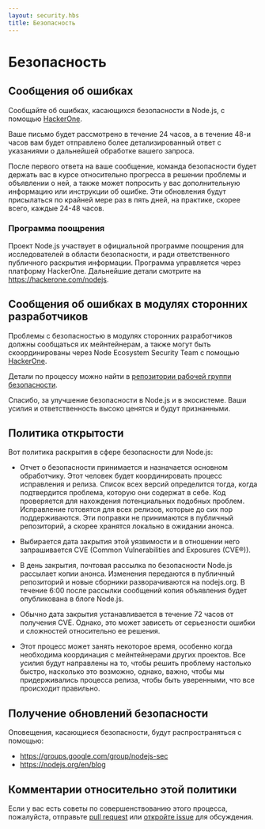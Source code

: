 ```yaml
---
layout: security.hbs
title: Безопасность
---
```

# Безопасность

## Сообщения об ошибках

Сообщайте об ошибках, касающихся безопасности в Node.js, с помощью [HackerOne](https://hackerone.com/nodejs).

Ваше письмо будет рассмотрено в течение 24 часов, а в течение 48-и часов вам будет отправлено более детализированный ответ с указаниями о дальнейшей обработке вашего запроса.

После первого ответа на ваше сообщение, команда безопасности будет держать вас в курсе относительно прогресса в решении проблемы и объявлении о ней, а также может попросить у вас дополнительную информацию или инструкции об ошибке.
Эти обновления будут присылаться по крайней мере раз в пять дней, на практике, скорее всего, каждые 24-48 часов.

### Программа поощрения

Проект Node.js участвует в официальной программе поощрения для исследователей в области безопасности, и ради ответственного публичного раскрытия информации. Программа управляется через платформу HackerOne. Дальнейшие детали смотрите на <https://hackerone.com/nodejs>.

## Сообщения об ошибках в модулях сторонних разработчиков

Проблемы с безопасностью в модулях сторонних разработчиков должны сообщаться их мейнтейнерам, а также могут быть скоординированы через Node Ecosystem Security Team с помощью [HackerOne](https://hackerone.com/nodejs-ecosystem).

Детали по процессу можно найти в [репозитории рабочей группи безопасности](https://github.com/nodejs/security-wg/blob/master/processes/third_party_vuln_process.md).

Спасибо, за улучшение безопасности в Node.js и в экосистеме. Ваши усилия и ответственность высоко ценятся и будут признанными.

## Политика открытости

Вот политика раскрытия в сфере безопасности для Node.js:

- Отчет о безопасности принимается и назначается основном обработчику. Этот человек будет координировать процесс исправления и релиза. Список всех версий определится тогда, когда подтвердится проблема, которую они содержат в себе. Код проверяется для нахождения потенциальных подобных проблем. Исправление готовятся для всех релизов, которые до сих пор поддерживаются. Эти поправки не принимаются в публичный репозиторий, а скорее хранятся локально в ожидании анонса.

- Выбирается дата закрытия этой уязвимости и в отношении него запрашивается CVE (Common Vulnerabilities and Exposures (CVE®)).

- В день закрытия, почтовая рассылка по безопасности Node.js рассылает копии анонса. Изменения передаются в публичный репозиторий и новые сборники разворачиваются на nodejs.org. В течение 6:00 после рассылки сообщений копия объявления будет опубликована в блоге Node.js.

- Обычно дата закрытия устанавливается в течение 72 часов от получения CVE. Однако, это может зависеть от серьезности ошибки и сложностей относительно ее решения.

- Этот процесс может занять некоторое время, особенно когда необходима координация с мейнтейнерами других проектов. Все усилия будут направлены на то, чтобы решить проблему настолько быстро, насколько это возможно, однако, важно, чтобы мы придерживались процесса релиза, чтобы быть уверенными, что все происходит правильно.

## Получение обновлений безопасности

Оповещения, касающиеся безопасности, будут распространяться с помощью:

- <https://groups.google.com/group/nodejs-sec>
- <https://nodejs.org/en/blog>

## Комментарии относительно этой политики

Если у вас есть советы по совершенствованию этого процесса, пожалуйста, отправьте [pull request](https://github.com/nodejs/nodejs.org)
или [откройте issue](https://github.com/nodejs/security-wg/issues/new) для обсуждения.
